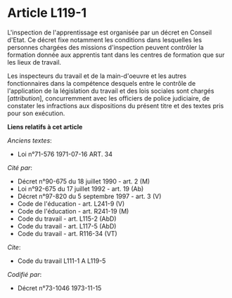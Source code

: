# Article L119-1

L'inspection de l'apprentissage est organisée par un décret en Conseil d'Etat. Ce décret fixe notamment les conditions dans
lesquelles les personnes chargées des missions d'inspection peuvent contrôler la formation donnée aux apprentis tant dans les
centres de formation que sur les lieux de travail.

Les inspecteurs du travail et de la main-d'oeuvre et les autres fonctionnaires dans la compétence desquels entre le contrôle
de l'application de la législation du travail et des lois sociales sont chargés [*attribution*], concurremment avec les
officiers de police judiciaire, de constater les infractions aux dispositions du présent titre et des textes pris pour son
exécution.

**Liens relatifs à cet article**

_Anciens textes_:

  - Loi n°71-576 1971-07-16 ART. 34

_Cité par_:

  - Décret n°90-675 du 18 juillet 1990 - art. 2 (M)
  - Loi n°92-675 du 17 juillet 1992 - art. 19 (Ab)
  - Décret n°97-820 du 5 septembre 1997 - art. 3 (V)
  - Code de l'éducation - art. L241-9 (V)
  - Code de l'éducation - art. R241-19 (M)
  - Code du travail - art. L115-2 (AbD)
  - Code du travail - art. L117-5 (AbD)
  - Code du travail - art. R116-34 (VT)

_Cite_:

  - Code du travail L111-1 A L119-5

_Codifié par_:

  - Décret n°73-1046 1973-11-15
